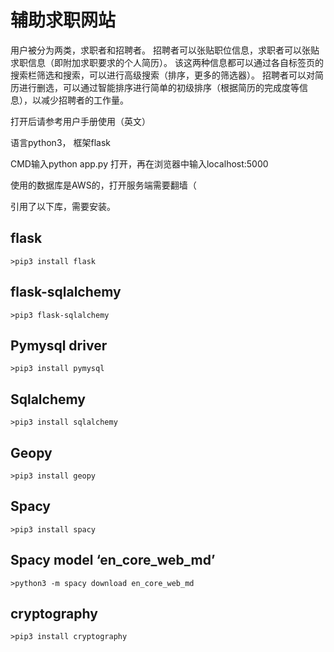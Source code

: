 # 辅助求职网站
用户被分为两类，求职者和招聘者。
招聘者可以张贴职位信息，求职者可以张贴求职信息（即附加求职要求的个人简历）。
该这两种信息都可以通过各自标签页的搜索栏筛选和搜索，可以进行高级搜索（排序，更多的筛选器）。
招聘者可以对简历进行删选，可以通过智能排序进行简单的初级排序（根据简历的完成度等信息），以减少招聘者的工作量。


打开后请参考用户手册使用（英文）

语言python3， 框架flask

CMD输入python app.py  打开，再在浏览器中输入localhost:5000

使用的数据库是AWS的，打开服务端需要翻墙（  

引用了以下库，需要安装。

## flask
	>pip3 install flask
## flask-sqlalchemy
	>pip3 flask-sqlalchemy
## Pymysql driver    
	>pip3 install pymysql   
## Sqlalchemy   
	>pip3 install sqlalchemy
## Geopy   
	>pip3 install geopy   
## Spacy   
	>pip3 install spacy   
## Spacy model ‘en_core_web_md’   
	>python3 -m spacy download en_core_web_md    
## cryptography    
	>pip3 install cryptography  

